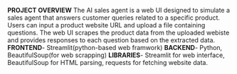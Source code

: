 **PROJECT OVERVIEW**
The AI sales agent is a web UI designed to simulate a sales agent that answers customer queries related to a specific product. Users can input a product website URL and upload a file containing questions. The web UI scrapes the product data from the uploaded webiste and provides responses to each question based on the extracted data.
**FRONTEND**- Streamlit(python-based web framwork)
**BACKEND**- Python, BeautifulSoup(for web scrapping)
**LIBRARIES**- Streamlit for web interface, BeautifulSoup for HTML parsing, requests for fetching website data.
